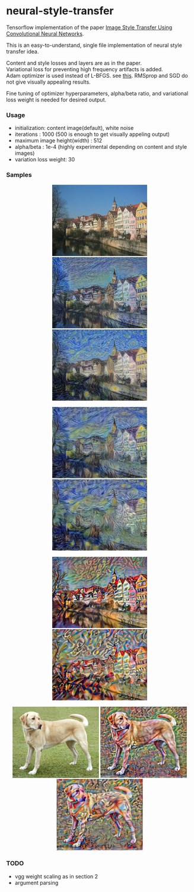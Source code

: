# neural-style-transfer
Tensorflow implementation of the paper [Image Style Transfer Using Convolutional Neural Networks](http://www.cv-foundation.org/openaccess/content_cvpr_2016/papers/Gatys_Image_Style_Transfer_CVPR_2016_paper.pdf).

This is an easy-to-understand, single file implementation of neural style transfer idea.

Content and style losses and layers are as in the paper.\
Variational loss for preventing high frequency artifacts is added.\
Adam optimizer is used instead of L-BFGS. see [this](https://www.reddit.com/r/MachineLearning/comments/5yjfm5/picking_an_optimizer_for_style_transfer/?utm_source=share&utm_medium=web2x&context=3). RMSprop and SGD do not give visually appealing results.

Fine tuning of optimizer hyperparameters, alpha/beta ratio, and variational loss weight is needed for desired output. 


### Usage

 + initialization: content image(default), white noise
 + iterations : 1000 (500 is enough to get visually appeling output)
 + maximum image height(width) : 512
 + alpha/beta : 1e-4 (highly experimental depending on content and style images)
 + variation loss weight: 30

### Samples

<p align="center">
<img src="./images/tubingen.jpg" height="192px">
<img src="./images/my_creations/3march1e-3fulladam.jpg" height="192px">
<img src="./images/my_creations/3march1e-8.jpg" height="192px">
</p>
<p align="center">
<img src="./images/my_creations/3march1e-4fulladam.jpg" height="192px">
<img src="./images/my_creations/3marchbeta1e3alpha0fulladam.jpg" height="192px">
</p>

<p align="center">
<img src="./images/my_creations/tubingen_kandinsky2.jpg" height="192px">
<img src="./images/my_creations/tubingen_kandinsky.jpg" height="192px">
</p>

<p align="center">
<img src="./images/dog.jpg" height="192px">
<img src="./images/my_creations/3march_dog_5e-3fulladam.jpg" height="192px">
<img src="./images/my_creations/3march_dog_1e-4fulladam.jpg" height="192px">
</p>

### TODO
- vgg weight scaling as in section 2
- argument parsing
